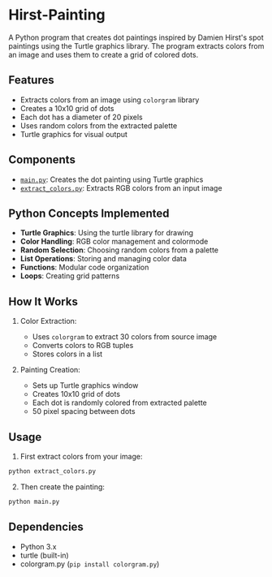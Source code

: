 # Hirst-Painting

A Python program that creates dot paintings inspired by Damien Hirst's spot paintings using the Turtle graphics library. The program extracts colors from an image and uses them to create a grid of colored dots.

## Features

- Extracts colors from an image using `colorgram` library
- Creates a 10x10 grid of dots
- Each dot has a diameter of 20 pixels
- Uses random colors from the extracted palette
- Turtle graphics for visual output

## Components

- [`main.py`](main.py): Creates the dot painting using Turtle graphics
- [`extract_colors.py`](extract_colors.py): Extracts RGB colors from an input image

## Python Concepts Implemented

- **Turtle Graphics**: Using the turtle library for drawing
- **Color Handling**: RGB color management and colormode
- **Random Selection**: Choosing random colors from a palette
- **List Operations**: Storing and managing color data
- **Functions**: Modular code organization
- **Loops**: Creating grid patterns

## How It Works

1. Color Extraction:
   - Uses `colorgram` to extract 30 colors from source image
   - Converts colors to RGB tuples
   - Stores colors in a list

2. Painting Creation:
   - Sets up Turtle graphics window
   - Creates 10x10 grid of dots
   - Each dot is randomly colored from extracted palette
   - 50 pixel spacing between dots

## Usage

1. First extract colors from your image:
```python
python extract_colors.py
```

2. Then create the painting:
```python
python main.py
```

## Dependencies

- Python 3.x
- turtle (built-in)
- colorgram.py (`pip install colorgram.py`)

